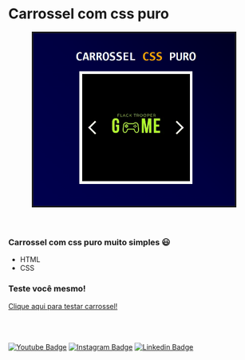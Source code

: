 <div>
    <h1>Carrossel com css puro</h1>
</div>
<div align="center">
    <img src="./img_readme/Animacao.gif" alt="gif" width="80%" style="border:solid"/>
</div><br/><br/>

### Carrossel com css puro muito simples 😃
- HTML
- CSS

### Teste você mesmo!
<a href="https://paulodias-carousel-css-pure.netlify.app/" target="_blank">Clique aqui para testar carrossel!</a>


<br/><br/><br/>
[![Youtube Badge](https://img.shields.io/badge/YouTube-FF0000?style=for-the-badge&logo=youtube&logoColor=white)](https://www.youtube.com/channel/UC22R6FYBfsWi7IUCIgdYN3g) 
[![Instagram Badge](https://img.shields.io/badge/Instagram-E4405F?style=for-the-badge&logo=instagram&logoColor=white)](https://www.instagram.com/dev.paulo.dias/)
[![Linkedin Badge](https://img.shields.io/badge/LinkedIn-0077B5?style=for-the-badge&logo=linkedin&logoColor=white)](https://www.linkedin.com/in/paulo-dias-tomaz-tome/)
